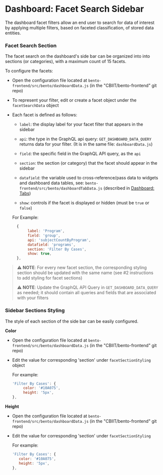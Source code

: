 # Dashboard: Facet Search Sidebar

The dashboard facet filters allow an end user to search for data of interest by applying multiple filters, based on faceted classification, of stored data entities.


### **Facet Search Section**

The facet search on the dashboard's side bar can be organized into into sections (or categories), with a maximum count of 15 facets.

To configure the facets:

- Open the configuration file located at `bento-frontend/src/bento/dashboardData.js` (in the "CBIIT/bento-frontend" git repo)

- To represent your filter, edit or create a facet object under the `facetSearchData` object
  
- Each facet is defined as follows:
  
  - `label`:	the display label for your facet filter that appears in the sidebar
  
  - `api`:  the type in the GraphQL api query:  `GET_DASHBOARD_DATA_QUERY`  returns data for your filter.  (It is in the same file: `dashboardData.js`)
  
  - `field`:  the specific field in the GraphQL API query, as the  `api`
  
  - `section`:  the section (or category) that the facet should appear in the sidebar 
  
  - `datafield`: the variable used to cross-reference/pass data to widgets and dashboard data tables,  see: `bento-frontend/src/bento/dashboardTabData.js` (described in [Dashboard: Tabs](dashboard-tabs.md))
  
  - `show`: controls if the facet is displayed or hidden (must be `true` or `false`)
  
    
  
  For Example: 
  
  ```javascript
    {
    	 label: 'Program', 
    	 field: 'group', 
    	 api: 'subjectCountByProgram', 
    	 datafield: 'programs',
    	 section: 'Filter By Cases',
     	 show: true,
    },
  ```
  
  

> :warning:   **NOTE**:  For every new facet section, the corresponding styling section should be updated with the same name (see #2 instructions to add styling for facet sections) 
>
> :warning:   **NOTE**:  Update the GraphQL API Query in  `GET_DASHBOARD_DATA_QUERY` as needed; it should contain all queries and fields that are associated with your filters



### **Sidebar Sections Styling**

The style of each section of the side bar can be easily configured.

**Color**

- Open the configuration file located at `bento-frontend/src/bento/dashboardData.js` (in the "CBIIT/bento-frontend" git repo)
- Edit the value for corresponding 'section' under `facetSectionStyling` object
  
  For example:
  
    ```javascript
    'Filter By Cases': {
    	 color: '#10A075',
    	 height: '5px',
    },
    ```
  
  

**Height**

- Open the configuration file located at `bento-frontend/src/bento/dashboardData.js` (in the "CBIIT/bento-frontend" git repo)
- Edit the value for corresponding 'section' under `facetSectionStyling`
  
  For example: 
  
    ```javascript
    'Filter By Cases': {
       color: '#10A075',
       height: '5px',
    },
    ```
  
  
